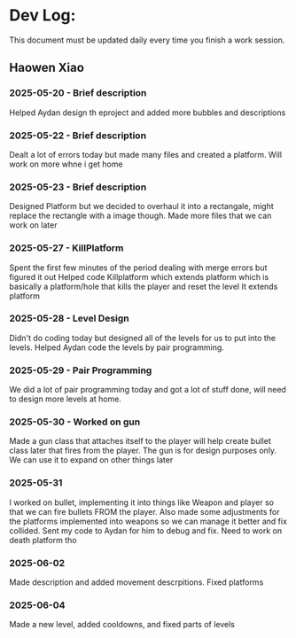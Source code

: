 # Dev Log:

This document must be updated daily every time you finish a work session.

## Haowen Xiao

### 2025-05-20 - Brief description
Helped Aydan design th eproject and added more bubbles and descriptions

### 2025-05-22 - Brief description
Dealt a lot of errors today but made many files and created a platform. Will work on more whne i get home

### 2025-05-23 - Brief description
Designed Platform but we decided to overhaul it into a rectangale, might replace the rectangle with a image though.
Made more files that we can work on later

### 2025-05-27 - KillPlatform
Spent the first few minutes of the period dealing with merge errors but figured it out
Helped code Killplatform which extends platform which is basically a platform/hole that kills the player and reset the level
It extends platform

### 2025-05-28 - Level Design
Didn't do coding today but designed all of the levels for us to put into the levels. Helped Aydan code the levels by pair programming.

### 2025-05-29 - Pair Programming
We did a lot of pair programming today and got a lot of stuff done, will need to design more levels at home.

### 2025-05-30 - Worked on gun
Made a gun class that attaches itself to the player will help create bullet class later that fires from the player. The gun is for design purposes only. We can use it to expand on other things later

### 2025-05-31
I worked on bullet, implementing it into things like Weapon and player so that we can fire bullets FROM the player. Also made some adjustments for the platforms implemented into weapons so we can manage it better and fix collided. Sent my code to Aydan for him to debug and fix. Need to work on death platform tho

### 2025-06-02
Made description and added movement descrpitions. Fixed platforms

### 2025-06-04
Made a new level, added cooldowns, and fixed parts of levels